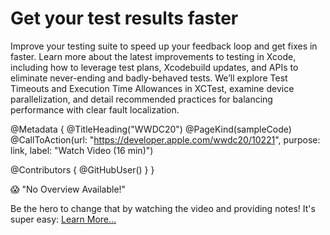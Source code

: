 # Get your test results faster

Improve your testing suite to speed up your feedback loop and get fixes in faster. Learn more about the latest improvements to testing in Xcode, including how to leverage test plans, Xcodebuild updates, and APIs to eliminate never-ending and badly-behaved tests. We’ll explore Test Timeouts and Execution Time Allowances in XCTest, examine device parallelization, and detail recommended practices for balancing performance with clear fault localization.

@Metadata {
   @TitleHeading("WWDC20")
   @PageKind(sampleCode)
   @CallToAction(url: "https://developer.apple.com/wwdc20/10221", purpose: link, label: "Watch Video (16 min)")

   @Contributors {
      @GitHubUser(<replace this with your GitHub handle>)
   }
}

😱 "No Overview Available!"

Be the hero to change that by watching the video and providing notes! It's super easy:
 [Learn More…](https://wwdcnotes.github.io/WWDCNotes/documentation/wwdcnotes/contributing)
